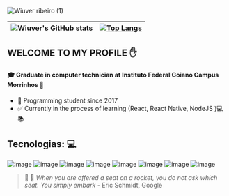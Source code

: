 ![Wiuver ribeiro (1)](https://user-images.githubusercontent.com/52933241/113751867-bf3aa900-96e2-11eb-8524-7849cdacf9bb.png)


|![Wiuver's GitHub stats](https://github-readme-stats.vercel.app/api?username=Wiuver-Ribeiro&show_icons=true&theme=radical)  |[![Top Langs](https://github-readme-stats.vercel.app/api/top-langs/?username=anuraghazra&layout=compact&theme=radical)](https://github.com/anuraghazra/github-readme-stats )|
|-----------------------------------------------------------------------------|-------------------------------------------------|





## WELCOME TO MY PROFILE :raised_hand:

#### :mortar_board: Graduate in computer technician  at Instituto Federal Goiano Campus Morrinhos :round_pushpin:
+  :running: Programming student since 2017
+ :white_check_mark: Currently in the process of learning (React, React Native, NodeJS ):computer: :books:
 ## Tecnologias: 💻
 ![image](https://img.shields.io/badge/HTML5-E34F26?style=for-the-badge&logo=html5&logoColor=white)
 ![image](https://img.shields.io/badge/CSS3-1572B6?style=for-the-badge&logo=css3&logoColor=white)
 ![image](https://img.shields.io/badge/JavaScript-F7DF1E?style=for-the-badge&logo=javascript&logoColor=black)
 ![image](https://img.shields.io/badge/PHP-777BB4?style=for-the-badge&logo=php&logoColor=white)
 ![image](https://img.shields.io/badge/React-20232A?style=for-the-badge&logo=react&logoColor=61DAFB)
 ![image](https://img.shields.io/badge/MySQL-00000F?style=for-the-badge&logo=mysql&logoColor=white)
 ![image](https://img.shields.io/badge/Git-F05032?style=for-the-badge&logo=git&logoColor=white)
 ![image](https://camo.githubusercontent.com/77d868d39224471e479794e6fc439e2951f4a044d1facded66c048bae75aa00f/68747470733a2f2f696d672e736869656c64732e696f2f62616467652f76657263656c2532302d2532333030303030302e7376673f267374796c653d666f722d7468652d6261646765266c6f676f3d76657263656c266c6f676f436f6c6f723d7768697465)
> :purple_heart: :rocket: _When you are offered a seat on a rocket, you do not ask which seat. You simply embark_ - Eric Schmidt, Google 
